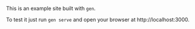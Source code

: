 This is an example site built with `gen`.

To test it just run `gen serve` and open
your browser at http://localhost:3000.

[gen]: https://astrophena.me/gen
